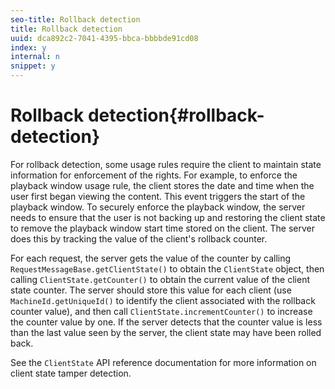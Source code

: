 ```yaml
---
seo-title: Rollback detection
title: Rollback detection
uuid: dca892c2-7041-4395-bbca-bbbbde91cd08
index: y
internal: n
snippet: y
---
```


# Rollback detection{#rollback-detection}

For rollback detection, some usage rules require the client to maintain state information for enforcement of the rights. For example, to enforce the playback window usage rule, the client stores the date and time when the user first began viewing the content. This event triggers the start of the playback window. To securely enforce the playback window, the server needs to ensure that the user is not backing up and restoring the client state to remove the playback window start time stored on the client. The server does this by tracking the value of the client's rollback counter.

For each request, the server gets the value of the counter by calling `RequestMessageBase.getClientState()` to obtain the `ClientState` object, then calling `ClientState.getCounter()` to obtain the current value of the client state counter. The server should store this value for each client (use `MachineId.getUniqueId()` to identify the client associated with the rollback counter value), and then call `ClientState.incrementCounter()` to increase the counter value by one. If the server detects that the counter value is less than the last value seen by the server, the client state may have been rolled back.

See the `ClientState` API reference documentation for more information on client state tamper detection. 
